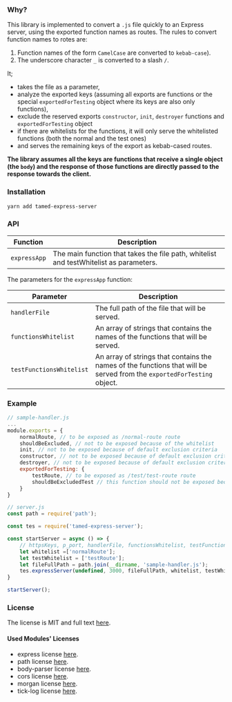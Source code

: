 ### Why?

This library is implemented to convert a `.js` file quickly to an Express server, using the exported function names as routes. The rules to convert function names to rotes are:

1. Function names of the form `CamelCase` are converted to `kebab-case`).
2. The underscore character `_` is converted to a slash `/`.

It;
- takes the file as a parameter, 
- analyze the exported keys (assuming all exports are functions or the special `exportedForTesting` object where its keys are also only functions), 
- exclude the reserved exports `constructor`, `init`, `destroyer` functions and `exportedForTesting` object
- if there are whitelists for the functions, it will only serve the whitelisted functions (both the normal and the test ones)
- and serves the remaining keys of the export as kebab-cased routes. 

**The library assumes all the keys are functions that receive a single object (the `body`) and the response of those functions are directly passed to the response towards the client.**

### Installation

```bash
yarn add tamed-express-server
```

### API

| Function | Description |
| --- | --- |
| `expressApp` | The main function that takes the file path, whitelist and testWhitelist as parameters. |

The parameters for the `expressApp` function:

| Parameter | Description |
| --- | --- |
| `handlerFile` | The full path of the file that will be served. |
| `functionsWhitelist` | An array of strings that contains the names of the functions that will be served. |
| `testFunctionsWhitelist` | An array of strings that contains the names of the functions that will be served from the `exportedForTesting` object. |

### Example 

```javascript
// sample-handler.js
...
module.exports = {
	normalRoute, // to be exposed as /normal-route route
	shouldBeExcluded, // not to be exposed because of the whitelist
	init, // not to be exposed because of default exclusion criteria
	constructor, // not to be exposed because of default exclusion criteria
	destroyer, // not to be exposed because of default exclusion criteria
	exportedForTesting: {
		testRoute, // to be exposed as /test/test-route route
		shouldBeExcludedTest // this function should not be exposed because of the whitelist
	}
}
```

```javascript
// server.js
const path = require('path');

const tes = require('tamed-express-server');

const startServer = async () => {
	// httpsKeys, p_port, handlerFile, functionsWhitelist, testFunctionsWhitelist
	let whitelist =['normalRoute'];
	let testWhitelist = ['testRoute'];
	let fileFullPath = path.join(__dirname, 'sample-handler.js');
	tes.expressServer(undefined, 3000, fileFullPath, whitelist, testWhitelist);
}

startServer();
```



### License

The license is MIT and full text [here](LICENSE).

#### Used Modules' Licenses

* express license [here](OtherLicenses/express.txt).
* path license [here](OtherLicenses/path.txt).
* body-parser license [here](OtherLicenses/body-parser.txt).
* cors license [here](OtherLicenses/cors.txt).
* morgan license [here](OtherLicenses/morgan.txt).
* tick-log license [here](OtherLicenses/tick-log.txt).

